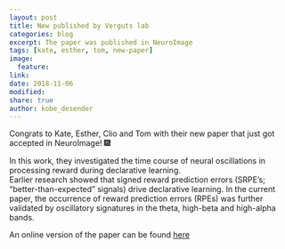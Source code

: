 ```yaml
---
layout: post
title: New published by Verguts lab
categories: blog
excerpt: The paper was published in NeuroImage
tags: [kate, esther, tom, new-paper]
image:
  feature:
link:
date: 2018-11-06
modified:
share: true
author: kobe_desender
---
```


Congrats to Kate, Esther, Clio and Tom with their new paper that just got accepted in NeuroImage! :fireworks:
   
In this work, they investigated the time course of neural oscillations in processing reward during declarative learning.   
Earlier research showed that signed reward prediction errors (SRPE’s; “better-than-expected” signals) drive declarative learning. In the current paper, the occurrence of reward prediction errors (RPEs) was further validated by oscillatory signatures in the theta, high-beta and high-alpha bands. 

An online version of the paper can be found [here](https://reader.elsevier.com/reader/sd/pii/S1053811918320676?token=878552627F15BC285691A4C8CAE675B46E217F3F27AABB0311B798A7AEA6C8C0CAC782F6CAEFDD6B2A6DE64DC3F8960B)